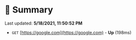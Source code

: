 # 📖 Summary
Last updated: **5/18/2021, 11:50:52 PM**

- `GET` [https://google.com](https://google.com) - **Up** (198ms)
